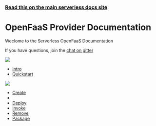 <!--
title: Serverless - Kubeless Documentation
menuText: Kubeless
layout: Doc
-->

<!-- DOCS-SITE-LINK:START automatically generated  -->
### [Read this on the main serverless docs site](https://www.serverless.com/framework/docs/)
<!-- DOCS-SITE-LINK:END -->

# OpenFaaS Provider Documentation

Weclome to the Serverless OpenFaaS Documentation

If you have questions, join the [chat on
gitter](https://gitter.im/serverless/serverless)

<div class="docsSections">
  <div class="docsSections">
    <div class="docsSectionHeader>
      <a href="./guide/">
        <img src="PUT OPENFAAS LOGO HERE">
      </a>
    </div>
    <div class="test">
      <ul>
        <li><a href="./guide/intro.md">Intro</a></li>
        <li><a href="./guide/quick-start.md">Quickstart</a></li>
      </ul>
    </div>
  </div>
  <div class="docsSection">
    <div class="docsSectionHeader">
      <a href="./cli-reference/">
        <img src="PUT OPENFAAS LOGO HERE">
      </a>
    </div>
    <div>
      <ul>
        <li><a href="./cli-reference/create.md">Create</a><li>
        <li><a href="./cli-reference/deploy.md">Deploy</a></li>
        <li><a href="./cli-reference/invoke.md">Invoke</a></li>
        <li><a href="./cli-reference/remove.md">Remove</a></li>
        <li><a href="./cli-reference/package.md">Package</a></li>
      </ul>
    </div>
  </div>
</div>



